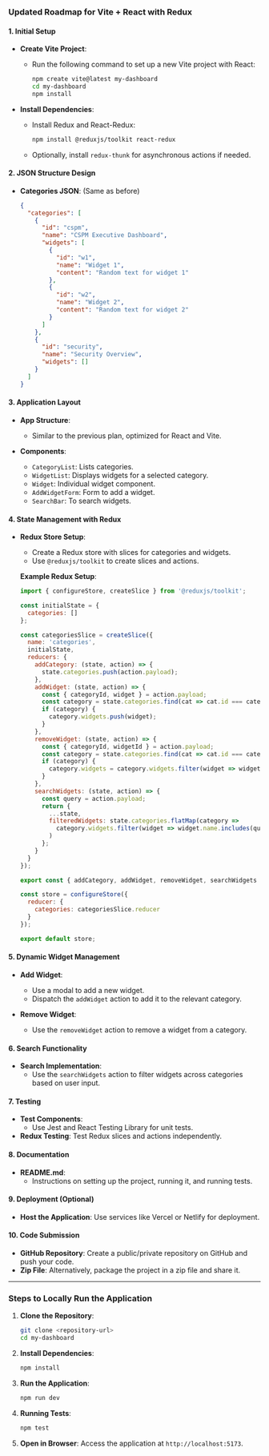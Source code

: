 ### Updated Roadmap for Vite + React with Redux

#### **1. Initial Setup**
- **Create Vite Project**:
  - Run the following command to set up a new Vite project with React:
    ```bash
    npm create vite@latest my-dashboard
    cd my-dashboard
    npm install
    ```
  
- **Install Dependencies**:
  - Install Redux and React-Redux:
    ```bash
    npm install @reduxjs/toolkit react-redux
    ```
  - Optionally, install `redux-thunk` for asynchronous actions if needed.

#### **2. JSON Structure Design**
- **Categories JSON**: (Same as before)
  ```json
  {
    "categories": [
      {
        "id": "cspm",
        "name": "CSPM Executive Dashboard",
        "widgets": [
          {
            "id": "w1",
            "name": "Widget 1",
            "content": "Random text for widget 1"
          },
          {
            "id": "w2",
            "name": "Widget 2",
            "content": "Random text for widget 2"
          }
        ]
      },
      {
        "id": "security",
        "name": "Security Overview",
        "widgets": []
      }
    ]
  }
  ```

#### **3. Application Layout**
- **App Structure**:
  - Similar to the previous plan, optimized for React and Vite.
  
- **Components**:
  - `CategoryList`: Lists categories.
  - `WidgetList`: Displays widgets for a selected category.
  - `Widget`: Individual widget component.
  - `AddWidgetForm`: Form to add a widget.
  - `SearchBar`: To search widgets.

#### **4. State Management with Redux**
- **Redux Store Setup**:
  - Create a Redux store with slices for categories and widgets.
  - Use `@reduxjs/toolkit` to create slices and actions.

  **Example Redux Setup**:
  ```javascript
  import { configureStore, createSlice } from '@reduxjs/toolkit';

  const initialState = {
    categories: []
  };

  const categoriesSlice = createSlice({
    name: 'categories',
    initialState,
    reducers: {
      addCategory: (state, action) => {
        state.categories.push(action.payload);
      },
      addWidget: (state, action) => {
        const { categoryId, widget } = action.payload;
        const category = state.categories.find(cat => cat.id === categoryId);
        if (category) {
          category.widgets.push(widget);
        }
      },
      removeWidget: (state, action) => {
        const { categoryId, widgetId } = action.payload;
        const category = state.categories.find(cat => cat.id === categoryId);
        if (category) {
          category.widgets = category.widgets.filter(widget => widget.id !== widgetId);
        }
      },
      searchWidgets: (state, action) => {
        const query = action.payload;
        return {
          ...state,
          filteredWidgets: state.categories.flatMap(category => 
            category.widgets.filter(widget => widget.name.includes(query))
          )
        };
      }
    }
  });

  export const { addCategory, addWidget, removeWidget, searchWidgets } = categoriesSlice.actions;

  const store = configureStore({
    reducer: {
      categories: categoriesSlice.reducer
    }
  });

  export default store;
  ```

#### **5. Dynamic Widget Management**
- **Add Widget**:
  - Use a modal to add a new widget.
  - Dispatch the `addWidget` action to add it to the relevant category.

- **Remove Widget**:
  - Use the `removeWidget` action to remove a widget from a category.

#### **6. Search Functionality**
- **Search Implementation**:
  - Use the `searchWidgets` action to filter widgets across categories based on user input.

#### **7. Testing**
- **Test Components**: 
  - Use Jest and React Testing Library for unit tests.
- **Redux Testing**: Test Redux slices and actions independently.

#### **8. Documentation**
- **README.md**:
  - Instructions on setting up the project, running it, and running tests.

#### **9. Deployment (Optional)**
- **Host the Application**: Use services like Vercel or Netlify for deployment.

#### **10. Code Submission**
- **GitHub Repository**: Create a public/private repository on GitHub and push your code.
- **Zip File**: Alternatively, package the project in a zip file and share it.

---

### Steps to Locally Run the Application
1. **Clone the Repository**:
   ```bash
   git clone <repository-url>
   cd my-dashboard
   ```

2. **Install Dependencies**:
   ```bash
   npm install
   ```

3. **Run the Application**:
   ```bash
   npm run dev
   ```

4. **Running Tests**:
   ```bash
   npm test
   ```

5. **Open in Browser**: Access the application at `http://localhost:5173`.